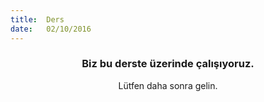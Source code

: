 ```yaml
---
title:  Ders
date:   02/10/2016
---
```


### <center>Biz bu derste üzerinde çalışıyoruz.</center>
<center>Lütfen daha sonra gelin.</center>